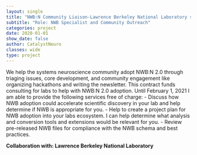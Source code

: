 ```yaml
---
layout: single
title: "NWB:N Community Liaison-Lawrence Berkeley National Laboratory sponsored  by Kavli Foundation"
subtitle: "Role: NWB Specialist and Community Outreach"
categories: project
date: 2020-01-01
show_date: false
author: CatalystNeuro
classes: wide
type: project
---
```


We help the systems neuroscience community adopt NWB:N 2.0 through triaging issues, core development, and community engagement like organizing hackathons and writing the newsletter. This contract funds consulting for labs to help with NWB:N 2.0 adoption. Until February 1, 2021 I am able to provide the following services free of charge:
    - Discuss how NWB adoption could accelerate scientific discovery in your lab and help determine if NWB is appropriate for you.
    - Help to create a project plan for NWB adoption into your labs ecosystem.  I can help determine what analysis and conversion tools and extensions would be relevant for you.
    - Review pre-released NWB files for compliance with the NWB schema and best practices.

<strong>Collaboration with: Lawrence Berkeley National Laboratory<strong>